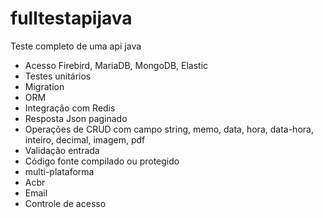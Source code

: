 # fulltestapijava
Teste completo de uma api java


 - Acesso Firebird, MariaDB, MongoDB, Elastic
 - Testes unitários
 - Migration
 - ORM
 - Integração com Redis
 - Resposta Json paginado
 - Operações de CRUD com campo string, memo, data, hora, data-hora, inteiro, decimal, imagem, pdf
 - Validação entrada
 - Código fonte compilado ou protegido
 - multi-plataforma
 - Acbr
 - Email
 - Controle de acesso
